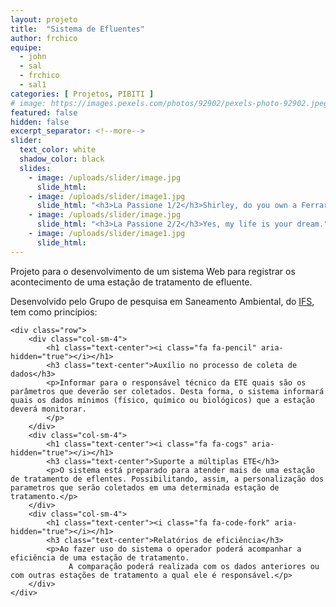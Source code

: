 ```yaml
---
layout: projeto
title:  "Sistema de Efluentes"
author: frchico
equipe: 
  - john
  - sal 
  - frchico  
  - sal1
categories: [ Projetos, PIBITI ]
# image: https://images.pexels.com/photos/92902/pexels-photo-92902.jpeg?auto=compress&cs=tinysrgb&dpr=2&h=750&w=1260 # assets/images/11.jpg
featured: false
hidden: false
excerpt_separator: <!--more-->
slider:
  text_color: white
  shadow_color: black
  slides: 
    - image: /uploads/slider/image.jpg
      slide_html:
    - image: /uploads/slider/image1.jpg
      slide_html: "<h3>La Passione 1/2</h3>Shirley, do you own a Ferrari?"
    - image: /uploads/slider/image.jpg
      slide_html: "<h3>La Passione 2/2</h3>Yes, my life is your dream."
    - image: /uploads/slider/image1.jpg
      slide_html:
---
```

<div class="header-container">
    <div class="container">
		<p> Projeto para o desenvolvimento de um sistema Web para registrar os acontecimento de uma estação de tratamento de efluente.
		</p>
		<p> Desenvolvido pelo Grupo de pesquisa em Saneamento Ambiental, do <a href="http://www.ifs.edu.br" target="_blank">IFS</a>, tem como princípios:
		</p>
	</div>
</div>


<div class="header-container">
    <div class="container">
      
    <div class="row">
        <div class="col-sm-4">
            <h1 class="text-center"><i class="fa fa-pencil" aria-hidden="true"></i></h1>
            <h3 class="text-center">Auxílio no processo de coleta de dados</h3>
            <p>Informar para o responsável técnico da ETE quais são os parâmetros que deverão ser coletados. Desta forma, o sistema informará quais os dados mínimos (físico, químico ou biológicos) que a estação deverá monitorar.
            </p>
        </div>
        <div class="col-sm-4">
            <h1 class="text-center"><i class="fa fa-cogs" aria-hidden="true"></i></h1>
            <h3 class="text-center">Suporte a múltiplas ETE</h3>
            <p>O sistema está preparado para atender mais de uma estação de tratamento de eflentes. Possibilitando, assim, a personalização dos parametros que serão coletados em uma determinada estação de tratamento.</p>
        </div>
        <div class="col-sm-4">
            <h1 class="text-center"><i class="fa fa-code-fork" aria-hidden="true"></i></h1>
            <h3 class="text-center">Relatórios de eficiência</h3>
            <p>Ao fazer uso do sistema o operador poderá acompanhar a eficiência de uma estação de tratamento.
                 A comparação poderá realizada com os dados anteriores ou com outras estações de tratamento a qual ele é responsável.</p>
        </div>
    </div>


</div>

</div>